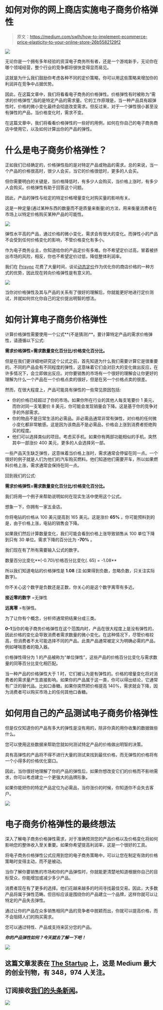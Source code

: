 # 如何对你的网上商店实施电子商务价格弹性

> 原文：<https://medium.com/swlh/how-to-implement-ecommerce-price-elasticity-to-your-online-store-26b5582129f2>

![](img/29b415faf1fe1b0cf9983954870a496f.png)

无论你是一个拥有多年经验的资深电子商务所有者，还是一个游戏新手，无论你在哪个领域经营，整个行业的竞争都将很快变得显而易见。

这就是为什么我们鼓励你考虑各种不同的定价策略，你可以用这些策略来增加你的利润并在竞争中占据优势。

因此，在这篇文章中，我们将看看电子商务的价格弹性。价格弹性有时被称为“需求的价格弹性”,指的是特定产品的需求量。它的工作原理是，当一种产品具有超弹性时，价格的微小变化最终会彻底改变需求。但反过来，对于一个弹性很小甚至没有弹性的产品，当价格变化时，需求不变。

在这篇文章中，我们将看看价格弹性的一些好的用例，如何在你自己的电子商务商店中使用它，以及如何计算出你的产品的弹性。

# 什么是电子商务价格弹性？

正如我们已经确定的，价格弹性指的是对特定产品或物品的需求。总的来说，当一个产品的价格很高时，很少人会买，当它的价格很低时，更多的人会买。

但你需要明白的关键是，当价格降低时，有多少人会购买，当价格上涨时，有多少人会购买。价格弹性有助于回答这个问题。

因此，产品的弹性与给定的特定价格增量变化对购买量的影响有关。

这是一种定量(通过某种东西的数量而不是质量来衡量)的方法，用来衡量消费者在市场上以特定价格购买某种产品的可能性。

![](img/5c5078192f3e0c02888cb4ccf17d2bec.png)

弹性水平高的产品，通过价格的微小变化，需求会有很大的变化。而弹性小的产品不会受到任何价格变化的影响，不管价格变化有多小。

作为电子商务业主，你知道给你的产品定价有多难。你不希望定价过高，冒着被挤出市场的风险，相反，你也不希望定价过低，降低整体利润率。

我们在 [Prisync](https://prisync.com/) 花费了大量时间，谈论[动态定价](https://blog.prisync.com/advantages-disadvantages-dynamic-pricing/)作为优化你的商店价格的一种方式的优势，因此现在转向价格弹性是有意义的。

![](img/126d21a67675699d3029fdd88997f848.png)

当你对价格弹性及其与产品的关系有了很好的理解后，你就能更好地进行定价测试，并就如何优化你自己的定价提出明智的想法。

# 如何计算电子商务价格弹性

计算价格弹性需要使用一个公式**(不是猜测)**。要计算特定产品的需求价格弹性，请遵循以下公式:

**需求价格弹性=需求数量变化百分比/价格变化百分比。**

但是在我们更详细地研究这个公式之前，首先知道为什么我们需要计算它是很重要的。不同的产品会有不同程度的弹性，这意味着它们会对巨大的变化做出反应，在许多情况下，会立即做出反应。对你要销售的市场有一个很好的理解会让你更好的理解为什么一个产品在一个价格点卖的很好，但是在另一个价格点卖的很差。

然而，在很大程度上，产品可能具有弹性的一些常见原因包括:

*   你的价格已经超过了你的市场。如果你所在行业的其他人每支笔要价 1 美元，而你对同一支笔要价 8 美元，你可能会发现销量会下降。这是基于你的竞争对手的外部需求。
*   你的物品不是日常生活的必需品。非必需品通常非常有弹性，对价格的任何微小变化都非常敏感。这是因为该商品不是必需品，价格会上涨到消费者拒绝购买的程度。
*   他们可以选择类似的项目。考虑买手机。如果你有两部功能相似的手机，突然其中一部涨价 400 美元，更多的人会选择另一部。

一些产品天生缺乏弹性，这意味着当价格上涨时，需求通常会停留在同一点。一个很好的例子就是人们为他们的汽车购买燃料。他们知道他们需要开车，所以如果燃料价格上涨，需求通常会保持在同一点。

回到我们的公式:

**需求价格弹性=需求数量变化百分比/价格变化百分比。**

我们将用一个例子来帮助说明如何在现实生活中使用这个公式。

想象一下，你拥有一家五金店。

你将电钻的价格从 100 美元提高到 165 美元。这是涨价 **65%** 。你可能预料到的是，由于价格上涨，电钻的销售会下降。

如果我们然后计算数量变化，我们可能会看到价格上涨导致销售从 100 单位下降到只有 30 单位。需求下降的百分比为 **-70%** 。

我们现在有了所有需要输入公式的数字。

数量百分比变化**(-0.70)/价格百分比变化(. 65) = -1.08**

所以我们知道电钻的价格弹性是 **1.08** (注:如果得到负数，忽略负数，只关注实际数字)。

你不关心这个数字是负数还是正数，你关心的是这个数字离零有多近。

**接近零的数字** =无弹性

**远离零** =有弹性。

为了让你有个概念，分析师通常把结果分成三类。

**0–1**当你的电子商务价格弹性在这个范围内时，产品在很大程度上是没有弹性的，因此价格的变化会导致消费者需求数量的微小变化。在这种情况下，尽管价格较高，但消费者不太可能选择不同的产品。此类产品通常被定义为明确必需的产品，例如哮喘患者的吸入器。

价格弹性得分为 1 的产品被称为“单位弹性”，这些产品的价格百分比变化与需求数量的同等百分比变化相匹配。

当一种产品的价格弹性大于 1 时，它们被认为是有弹性的。价格的增量变化将对消费者的需求量产生直接影响。如果你的产品属于这一类，你可以得出结论，它通常有广泛的替代品。比如口香糖。如果你突然把价格提高 140%，需求就会下降，因为消费者可以购买市场上的任何其他口香糖。

# 如何用自己的产品测试电子商务价格弹性

但是仅仅知道你的产品有多大的弹性是没有用的，除非你真的用你收集的数据做些什么。

您可以使用这些数据来帮助您就如何测试特定产品的价格做出明智的决策。

具有高弹性的产品将不得不进行大量的测试来找到最优价格，而无弹性的价格将有一个小得多的价格优化窗口。

因此，当你很好地理解了你的产品的弹性后，如果你想改变它们的价格而不影响需求，你可以考虑建立一个更强大的品牌形象。

如果你能把你的特定产品定位为必需品，当你涨价的时候，你知道你不会失去客户。

![](img/e68c94353b3303b8a05cb8a0f39f7904.png)

# 电子商务价格弹性的最终想法

深入了解电子商务价格弹性需求，对于准确预测您的产品价格以及价格变化将如何影响您的整体收入至关重要。如果你希望提高利润率，这是一个很好的工具。

将电子商务价格弹性公式应用到您的电子商务策略中，可以让您在制定有效的价格策略时变得主动，而不是被动。

当你了解你要销售的市场和你的产品弹性时，你就能更清楚地知道根据你自己的目标受众，你能增加或减少多少产品。

消费者现在有了更多的选择。他们花越来越多的时间寻找最佳交易。因此，大多数产品将属于弹性范畴。但目标应该是围绕你的产品建立一个品牌，这样你就可以让特定的产品失去弹性。

通过让你的产品在众多销售相同产品的竞争者中脱颖而出，你就可以提高价格，而不会阻碍人们的购买需求。

您可以通过特性、产品或支持来区分您的产品。

***你的产品弹性如何？今天就去了解一下吧！***

[![](img/308a8d84fb9b2fab43d66c117fcc4bb4.png)](https://medium.com/swlh)

## 这篇文章发表在 [The Startup](https://medium.com/swlh) 上，这是 Medium 最大的创业刊物，有 348，974 人关注。

## 订阅接收[我们的头条新闻](http://growthsupply.com/the-startup-newsletter/)。

[![](img/b0164736ea17a63403e660de5dedf91a.png)](https://medium.com/swlh)